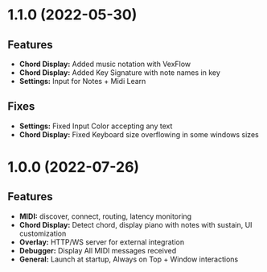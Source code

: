 # 1.1.0 (2022-05-30)

## Features

- **Chord Display:** Added music notation with VexFlow
- **Chord Display:** Added Key Signature with note names in key
- **Settings:** Input for Notes + Midi Learn

## Fixes

- **Settings:** Fixed Input Color accepting any text
- **Chord Display:** Fixed Keyboard size overflowing in some windows sizes

# 1.0.0 (2022-07-26)

## Features

- **MIDI:** discover, connect, routing, latency monitoring
- **Chord Display:** Detect chord, display piano with notes with sustain, UI customization
- **Overlay:** HTTP/WS server for external integration
- **Debugger:** Display All MIDI messages received
- **General:** Launch at startup, Always on Top + Window interactions
